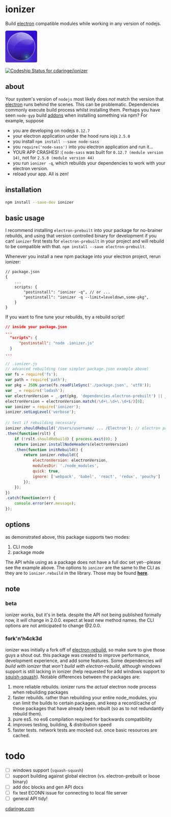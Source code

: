 # ionizer

Build [electron](atom/electron) compatible modules while working in any version of nodejs.

<img width="100px" height="100px" src="img/ionizer_rounded.png"></img>

[ ![Codeship Status for cdaringe/ionizer](https://codeship.com/projects/f1c1b6b0-7bb1-0133-ed8b-3a9edbaef368/status?branch=master)](https://codeship.com/projects/119677)

## about
Your system's version of `nodejs` most likely does _not_ match the version
that [electron](atom/electron) runs behind the scenes.  This can be problematic. Dependencies commonly execute build process
whilst installing them.  Perhaps you have seen `node-gyp` build [addons](https://nodejs.org/api/addons.html) when installing something via npm?
For example, suppose

- you are developing on nodejs `0.12.7`
- your electron application under the hood runs iojs `2.5.0`
- you install `npm install --save node-sass`
- you `require('node-sass')` into you electron application and run it...
- YOUR APP CRASHES! :(  `node-sass` was built for `0.12.7 (module version 14)`, not for `2.5.0 (module version 44)`
- you run `ionizer -q`, which rebuilds your dependencies to work with your electron version.
- reload your app.  All is zen!

## installation
```sh
npm install --save-dev ionizer
```

## basic usage
I recommend installing `electron-prebuilt` into your package for no-brainer rebuilds, and using that version controlled binary for development if you can!  `ionizer` first tests for `electron-prebuilt` in your project and will rebuild to be compatible with that. `npm install --save electron-prebuilt`.

Whenever you install a new npm package into your electron project, rerun ionizer:

```json2
// package.json
{
    ...
    scripts: {
        "postinstall": "ionizer -q", // or ...
        "postinstall": "ionizer -q --limit=leveldown,some-pkg",
    }
}
```

If you want to fine tune your rebuilds, try a rebuild script!

```json
// inside your package.json
...
  "scripts": {
      "postinstall": "node .ionizer.js"
  }
...
```

```js
// .ionizer.js
// advanced rebuilding (see simpler package.json example above)
var fs = require('fs');
var path = require('path');
var pkg = JSON.parse(fs.readFileSync('./package.json', 'utf8'));
var _ = require('lodash');
var electronVersion = _.get(pkg, 'dependencies.electron-prebuilt') || _.get(pkg, 'electron-version');
electronVersion = electronVersion.match(/\d+\.\d+\.\d+$/)[0];
var ionizer = require('ionizer');
ionizer.setLogLevel('verbose');

// test if rebuilding necessary
ionizer.shouldRebuild('/Users/username/ ... /Electron'); // electron path, see ]
.then(function(rslt) {
    if (!rslt.shouldRebuild) { process.exit(0); }
    return ionizer.installNodeHeaders(electronVersion)
    .then(function initRebuild() {
        return ionizer.rebuild({
            electronVersion: electronVersion,
            modulesDir: './node_modules',
            quick: true,
            ignore: ['webpack', 'babel', 'react', 'redux', 'pouchy']
        });
    });
})
.catch(function(err) {
    console.error(err.message);
});

```

## options
as demonstrated above, this package supports two modes:

1. CLI mode
1. package mode

The API while using as a package does not have a full doc set yet--please see the example above.  The options to `ionizer` are the same to the CLI as they are to `ionizer.rebuild` in the library.  Those may be found **[here](https://github.com/cdaringe/ionizer/blob/master/lib/cli.js#L21)**.

## note

### beta
ionizer works, but it's in beta.  despite the API not being published formally now,
it _will_ change in 2.0.0.  expect at least new method names.  the CLI options are not anticipated to change @2.0.0.

### fork'n'h4ck3d
ionizer was initially a fork off of [electron-rebuild](electronjs/electronjs-rebuild), so make sure to give those guys a shout out.  this package was created to improve performance, development experience, and add some features.  Some dependencies _will build with ionizer_ that _won't build with electron-rebuild_, although windows support is still lacking in ionizer (help requested for add windows support to [squish-squash](https://github.com/cdaringe/squish-squash)).  Notable differences between the packages are:

1. more reliable rebuilds.  ionizer runs the _actual_ electron node process when rebuilding packages
1. faster rebuilds.  rather than rebuilding your entire node_modules, you can limit the builds to certain packages, and keep a record/cache of those packages that have already been rebuilt (so as to not redundantly rebuild them).
1. pure es5. no es6 compilation required for backwards compatibility
  1. improves testing, building, & distribution speed
1. faster tests.  network tests are mocked out. once basic resources are cached.

# todo
- [ ] windows support (`squash-squash`)
- [ ] support building against global electron (vs. electron-prebuilt or loose binary)
- [ ] add doc blocks and gen API docs
- [ ] fix test ECONN issue for connecting to local file server
- [ ] general API tidy!

[cdaringe.com](http://www.cdaringe.com)
